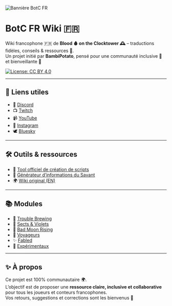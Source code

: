 ![Bannière BotC FR](images/banner.png)


# BotC FR Wiki 🇫🇷

Wiki francophone 🇫🇷 de **Blood 🩸 on the Clocktower 🕰️** – traductions fidèles, conseils & ressources 🎲.  
Un projet initié par **BambiPotato**, pensé pour une communauté inclusive 🤝 et bienveillante 💜  

[![License: CC BY 4.0](https://img.shields.io/badge/License-CC%20BY%204.0-lightgrey.svg)](https://creativecommons.org/licenses/by/4.0/)

---

## 🔗 Liens utiles
- 🎲 [Discord](https://discord.gg/tGDVmZfZpE)  
- 📺 [Twitch](https://twitch.tv/bambibluepotato)  
- 📹 [YouTube](https://youtube.com/@Bambipotato)  
- 📸 [Instagram](https://instagram.com/bambibluepotato)  
- 🕊️ [Bluesky](https://bsky.app/profile/bambibluepotato.bsky.social)  

---

## 🛠️ Outils & ressources
- 🧩 [Tool officiel de création de scripts](https://script.bloodontheclocktower.com/)  
- 📖 [Générateur d’informations du Savant](https://savant.thegrim.gg/)  
- 🌍 [Wiki original (EN)](https://wiki.bloodontheclocktower.com/Main_Page)  

---

## 📚 Modules
- 📜 [Trouble Brewing](modules/trouble_brewing.md)  
- 🧪 [Sects & Violets](modules/sects_and_violets.md)  
- 🌙 [Bad Moon Rising](modules/bad_moon_rising.md)  
- 🚶 [Voyageurs](modules/voyageurs.md)  
- ✨ [Fabled](modules/fabled.md)  
- 🧩 [Expérimentaux](modules/experimentaux.md)  

---

## ✨ À propos
Ce projet est 100% communautaire 🌍.  
L’objectif est de proposer une **ressource claire, inclusive et collaborative** pour tous les joueurs et conteurs francophones.  
Vos retours, suggestions et corrections sont les bienvenus 🙌

